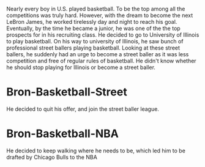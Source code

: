Nearly every boy in U.S. played basketball. To be the top among all the competitions was truly hard. However, with the dream to become the next LeBron James, he worked tirelessly day and night to reach his goal. Eventually, by the time he became a junior, he was one of the the top prospects for in his recruiting class. He decided to go to University of Illinois to play basketball. On his way to university of Illinois, he saw bunch of professional street ballers playing basketball. Looking at these street ballers, he suddenly had an urge to become a street baller as it was less competition and free of regular rules of basketball. He didn't know whether he should stop playing for Illinois or become a street baller.

# Bron-Basketball-Street
He decided to quit his offer, and join the street baller league.

# Bron-Basketball-NBA
He decided to keep walking where he needs to be, which led him to be drafted by Chicago Bulls to the NBA

